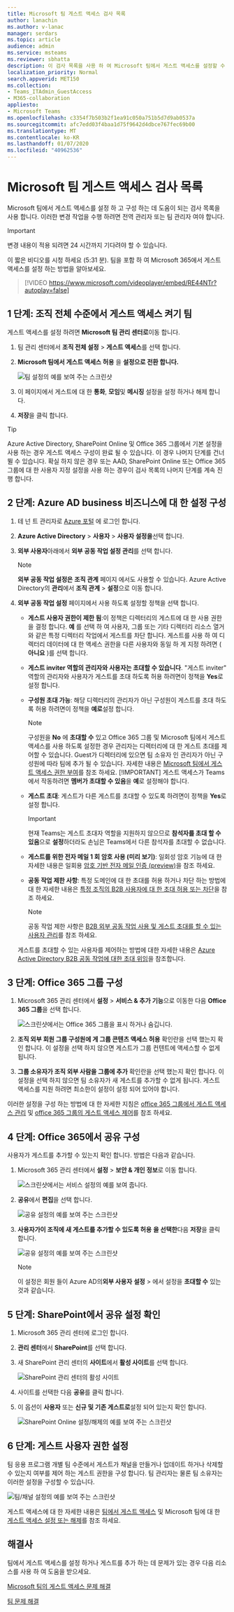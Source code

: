```yaml
---
title: Microsoft 팀 게스트 액세스 검사 목록
author: lanachin
ms.author: v-lanac
manager: serdars
ms.topic: article
audience: admin
ms.service: msteams
ms.reviewer: sbhatta
description: 이 검사 목록을 사용 하 여 Microsoft 팀에서 게스트 액세스를 설정할 수 있습니다.
localization_priority: Normal
search.appverid: MET150
ms.collection:
- Teams_ITAdmin_GuestAccess
- M365-collaboration
appliesto:
- Microsoft Teams
ms.openlocfilehash: c3354f7b503b2f1ea91c050a751b5d7d9ab0537a
ms.sourcegitcommit: afc7edd03f4baa1d75f9642d4dbce767fec69b00
ms.translationtype: MT
ms.contentlocale: ko-KR
ms.lasthandoff: 01/07/2020
ms.locfileid: "40962536"
---
```

<a name="microsoft-teams-guest-access-checklist"></a>Microsoft 팀 게스트 액세스 검사 목록
==========================================

Microsoft 팀에서 게스트 액세스를 설정 하 고 구성 하는 데 도움이 되는 검사 목록을 사용 합니다. 이러한 변경 작업을 수행 하려면 전역 관리자 또는 팀 관리자 여야 합니다.

> [!IMPORTANT]
> 변경 내용이 적용 되려면 24 시간까지 기다려야 할 수 있습니다. 

이 짧은 비디오를 시청 하세요 (5:31 분). 팀을 포함 하 여 Microsoft 365에서 게스트 액세스를 설정 하는 방법을 알아보세요.

> [!VIDEO https://www.microsoft.com/videoplayer/embed/RE44NTr?autoplay=false]



## <a name="step-1-turn-on-guest-access-at-the-teams-org-wide-level"></a>1 단계: 조직 전체 수준에서 게스트 액세스 켜기 팀

게스트 액세스를 설정 하려면 **Microsoft 팀 관리 센터로**이동 합니다. 

1. 팀 관리 센터에서 **조직 전체 설정** > **게스트 액세스**를 선택 합니다.
2. **Microsoft 팀에서 게스트 액세스 허용** 을 **설정으로 전환 합니다.**

    ![팀 설정의 예를 보여 주는 스크린샷](media/guest-access-checklist-set-up-guests-image1.png)

3. 이 페이지에서 게스트에 대 한 **통화**, **모임**및 **메시징** 설정을 설정 하거나 해제 합니다.
4. **저장**을 클릭 합니다.

> [!TIP]
> Azure Active Directory, SharePoint Online 및 Office 365 그룹에서 기본 설정을 사용 하는 경우 게스트 액세스 구성이 완료 될 수 있습니다. 이 경우 나머지 단계를 건너뛸 수 있습니다. 확실 하지 않은 경우 또는 AAD, SharePoint Online 또는 Office 365 그룹에 대 한 사용자 지정 설정을 사용 하는 경우이 검사 목록의 나머지 단계를 계속 진행 합니다.


## <a name="step-2-configure-azure-ad-business-to-business-settings"></a>2 단계: Azure AD business 비즈니스에 대 한 설정 구성

1. 테 넌 트 관리자로 [Azure 포털](https://portal.azure.com) 에 로그인 합니다.
2. **Azure Active Directory** > **사용자** > **사용자 설정을**선택 합니다.
3. **외부 사용자**아래에서 **외부 공동 작업 설정 관리**를 선택 합니다.
   > [!NOTE]
   > **외부 공동 작업 설정은** **조직 관계** 페이지 에서도 사용할 수 있습니다. Azure Active Directory의 **관리**에서 **조직 관계** > **설정**으로 이동 합니다.
4. **외부 공동 작업 설정** 페이지에서 사용 하도록 설정할 정책을 선택 합니다.

    - **게스트 사용자 권한이 제한 됨**:이 정책은 디렉터리의 게스트에 대 한 사용 권한을 결정 합니다. **예** 를 선택 하 여 사용자, 그룹 또는 기타 디렉터리 리소스 열거와 같은 특정 디렉터리 작업에서 게스트를 차단 합니다. 게스트를 사용 하 여 디렉터리 데이터에 대 한 액세스 권한을 다른 사용자와 동일 하 게 지정 하려면 ( **아니요** )를 선택 합니다.
     - **게스트 inviter 역할의 관리자와 사용자는 초대할 수 있습니다**. "게스트 inviter" 역할의 관리자와 사용자가 게스트를 초대 하도록 허용 하려면이 정책을 **Yes**로 설정 합니다.
     - **구성원 초대 가능**: 해당 디렉터리의 관리자가 아닌 구성원이 게스트를 초대 하도록 허용 하려면이 정책을 **예로**설정 합니다.

         > [!NOTE]
         > 구성원을 **No** 에 **초대할 수** 있고 Office 365 그룹 및 Microsoft 팀에서 게스트 액세스를 사용 하도록 설정한 경우 관리자는 디렉터리에 대 한 게스트 초대를 제어할 수 있습니다. Guest가 디렉터리에 있으면 팀 소유자 인 관리자가 아닌 구성원에 따라 팀에 추가 될 수 있습니다. 자세한 내용은 [Microsoft 팀에서 게스트 액세스 권한 부여](Teams-dependencies.md)를 참조 하세요.
         > [!IMPORTANT]
         > 게스트 액세스가 Teams에서 작동하려면 **멤버가 초대할 수 있음**을 **예**로 설정해야 합니다.   
     - **게스트 초대**: 게스트가 다른 게스트를 초대할 수 있도록 하려면이 정책을 **Yes**로 설정 합니다.
         > [!IMPORTANT]
         > 현재 Teams는 게스트 초대자 역할을 지원하지 않으므로 **참석자를 초대 할 수 있음**으로 **설정**하더라도 손님은 Teams에서 다른 참석자를 초대할 수 없습니다.
     - **게스트를 위한 전자 메일 1 회 암호 사용 (미리 보기)**: 일회성 암호 기능에 대 한 자세한 내용은 일회용 [암호 기반 전자 메일 인증 (preview)](https://docs.microsoft.com/azure/active-directory/b2b/one-time-passcode)을 참조 하세요.
     - **공동 작업 제한 사항**: 특정 도메인에 대 한 초대를 허용 하거나 차단 하는 방법에 대 한 자세한 내용은 [특정 조직의 B2B 사용자에 대 한 초대 허용 또는 차단](https://docs.microsoft.com/azure/active-directory/b2b/allow-deny-list)을 참조 하세요.
        > [!NOTE]
        > 공동 작업 제한 사항은 [B2B 외부 공동 작업 사용 및 게스트 초대를 할 수 있는 사용자 관리](https://docs.microsoft.com/azure/active-directory/b2b/delegate-invitations)를 참조 하세요.
      
 
    게스트를 초대할 수 있는 사용자를 제어하는 방법에 대한 자세한 내용은 [Azure Active Directory B2B 공동 작업에 대한 초대 위임](https://docs.microsoft.com/azure/active-directory/b2b/delegate-invitations)을 참조합니다.


## <a name="step-3-configure-office-365-groups"></a>3 단계: Office 365 그룹 구성

1. Microsoft 365 관리 센터에서 **설정** > **서비스 & 추가 기능**으로 이동한 다음 **Office 365 그룹**을 선택 합니다.

     ![스크린샷에서는 Office 365 그룹을 표시 하거나 숨깁니다.](media/guest-access-checklist-office365.png)
2. **조직 외부 회원 그룹 구성원에 게 그룹 콘텐츠 액세스 허용** 확인란을 선택 했는지 확인 합니다. 이 설정을 선택 하지 않으면 게스트가 그룹 컨텐트에 액세스할 수 없게 됩니다.
3. **그룹 소유자가 조직 외부 사람을 그룹에 추가** 확인란을 선택 했는지 확인 합니다. 이 설정을 선택 하지 않으면 팀 소유자가 새 게스트를 추가할 수 없게 됩니다. 게스트 액세스를 지원 하려면 최소한이 설정이 설정 되어 있어야 합니다.

이러한 설정을 구성 하는 방법에 대 한 자세한 지침은 [office 365 그룹에서 게스트 액세스 관리](https://support.office.com/article/manage-guest-access-in-office-365-groups-9de497a9-2f5c-43d6-ae18-767f2e6fe6e0?appver=MOE150) 및 [office 365 그룹의 게스트 액세스 제어](Teams-dependencies.md#control-guest-access-in-office-365-groups)를 참조 하세요.
 

## <a name="step-4-configure-sharing-in-office-365"></a>4 단계: Office 365에서 공유 구성 

사용자가 게스트를 추가할 수 있는지 확인 합니다. 방법은 다음과 같습니다.

1. Microsoft 365 관리 센터에서 **설정** > **보안 & 개인 정보**로 이동 합니다.

     ![스크린샷에서는 서비스 설정의 예를 보여 줍니다.](media/guest-access-checklist-Office365Admin_Services_addins.png)

2. **공유**에서 **편집**을 선택 합니다.

     ![공유 설정의 예를 보여 주는 스크린샷](media/guest-access-checklist-Office365Admin_Services_addins_Sharing1.png)
 
3. **사용자가이 조직에 새 게스트를 추가할 수 있도록 허용** **을 선택한**다음 **저장**을 클릭 합니다.

     ![공유 설정의 예를 보여 주는 스크린샷](media/guest-access-checklist-Office365Admin_Services_addins_Sharing2.png)
 
    > [!NOTE]
    > 이 설정은 회원 들이 Azure AD의**외부 사용자** **설정** > 에서 설정을 **초대할 수** 있는 것과 같습니다.  


## <a name="step-5-verify-sharing-setting-in-sharepoint"></a>5 단계: SharePoint에서 공유 설정 확인

1. Microsoft 365 관리 센터에 로그인 합니다.
2. **관리 센터**에서 **SharePoint**를 선택 합니다.
3. 새 SharePoint 관리 센터의 **사이트**에서 **활성 사이트**를 선택 합니다.

    ![SharePoint 관리 센터의 활성 사이트](media/guest-access-checklist-SPOSettings0.png)

3. 사이트를 선택한 다음 **공유**를 클릭 합니다.
4. 이 옵션이 **사용자** 또는 **신규 및 기존 게스트로**설정 되어 있는지 확인 합니다.
 
     ![SharePoint Online 설정/해제의 예를 보여 주는 스크린샷](media/guest-access-checklist-SPOSettings1.png)


## <a name="step-6-set-up-guest-user-permissions"></a>6 단계: 게스트 사용자 권한 설정

팀 응용 프로그램 개별 팀 수준에서 게스트가 채널을 만들거나 업데이트 하거나 삭제할 수 있는지 여부를 제어 하는 게스트 권한을 구성 합니다. 팀 관리자는 물론 팀 소유자는 이러한 설정을 구성할 수 있습니다.

![팀/채널 설정의 예를 보여 주는 스크린샷](media/guest-access-checklist-TeamsSettings2.png)

게스트 액세스에 대 한 자세한 내용은 [팀에서 게스트 액세스](guest-access.md) 및 Microsoft 팀에 대 한 [게스트 액세스 설정 또는 해제](set-up-guests.md)를 참조 하세요.


## <a name="troubleshooting"></a>해결사

팀에서 게스트 액세스를 설정 하거나 게스트를 추가 하는 데 문제가 있는 경우 다음 리소스를 사용 하 여 도움을 받으세요.

[Microsoft 팀의 게스트 액세스 문제 해결](troubleshoot-guest-access.md)

[팀 문제 해결](https://docs.microsoft.com/MicrosoftTeams/troubleshoot/)



